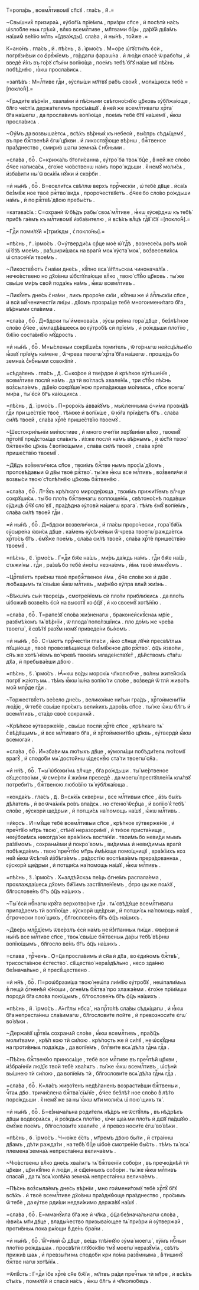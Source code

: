 Т=ропа́рь , всемлⷭ҇тивомꙋ сп҃сꙋ . гла́съ , и҃ .=

~Свы́шних̾ призира́ѧ , ᲂу҆бо́гїѧ прїе́млѧ , при́зри сп҃се , и҆ посѣтѝ на́съ ѡ҆ѕло́бле ныѧ грѣхѝ , влⷣко всемлⷭ҇тиве , мл҃твами бцⷣы , да́рꙋй дш҃а́мъ на́шим̾ ве́лїю млⷭ҇ть =[два́жды]. сла́ва , и҆ ны́нѣ , то́йже .=

К=ано́нъ . гла́съ , и҃ . пѣ́снь , а҃ . і҆рмо́съ . М=о́ре ѡ҆гꙋсти́лъ є҆сѝ , погрꙋзи́выи со ѻ҆рꙋ́жїемъ , го́рдагѡ фараѡ́на . и҆ лю́ди спасѐ ѿ рабо́ты , и҆ введѐ и҆́хъ въ го́рꙋ ст҃ы́ни вопїю́ща , пое́мъ тебѣ̀ бг҃ꙋ на́ше мꙋ пѣ́снь побѣ́днꙋю , ꙗ҆́кѡ просла́висѧ .

=запѣ́въ : М=лⷭ҇тиве гдⷭ҇и , ᲂу҆слы́ши мл҃твꙋ ра́бъ свои́х̾ , молѧ́щихсѧ тебѐ =[покло́н̾].=

~Грѧди́те вѣ́рнїи , хвала́ми и҆ пѣ́сньми свѣтоно́снꙋю цр҃ковь ᲂу҆бл҃жа́юще , бл҃го че́стїѧ держа́телемъ просїѧ́вшꙋ . в̾ не́й же всемлⷭ҇тивагѡ хрⷭ҇та̀ бг҃а на́шегѡ , да просла́вимъ вопїю́ще , пое́мъ тебѐ бг҃ꙋ на́шемꙋ , ꙗ҆́кѡ просла́висѧ .

~Оу҆́мъ да возвыша́етсѧ , всѣ́хъ вѣ́рных̾ къ небесѝ , вы́спрь сѣдѧ́щемꙋ , въ пре бжⷭ҇твенѣй є҆гѡ̀ цр҃кви . и҆ ликоствꙋ́юще вѣ́рнѡ , бжⷭ҇твеное пра́з̾днество , смири́в шагѡ земна́ѧ с̾ нбⷭ҇ными .

=сла́ва , боⷢ҇ . С=крижа́ль бг҃опи́санна , ᲂу҆тро́ ба твоѧ̀ бцⷣе , в̾ не́й же сло́во ѻ҆́ч҃ее написа́сѧ , є҆го́же чю́вственѡ на́мъ поро́ ждьши . к̾ немꙋ̀ моли́сѧ , и҆зба́вити ны̀ ѿ всѧ́кїѧ нꙋ́жи и҆ ско́рби .

=и҆ ны́нѣ , боⷢ҇ . В=есели́тсѧ свѣ́тлѡ верхъ пррⷪ҇ческїи , ѡ҆ тебѐ дв҃це . и҆са́їѧ без̾мꙋ́ж ное твоѐ ржⷭ҇тво̀ ви́дѧ , проро́чествꙋетъ . ѻ҆́ч҃ее бо сло́во ро́ждьши на́мъ , и҆ по ржⷭ҇твѣ̀ дв҃ою пребы́сть .

=катава́сїѧ : С=охранѝ ѿ бѣ́дъ рабы̀ своѧ̀ млⷭ҇тиве , ꙗ҆́кѡ ᲂу҆се́рднѡ къ тебѣ̀ прибѣ га́емъ къ млⷭ҇тивомꙋ и҆зба́вителю , и҆ всѣ́хъ влⷣцѣ гдⷭ҇ꙋ і҆с҃ꙋ =[покло́н̾].=

~Гдⷭ҇и поми́лꙋй =[три́жды , с̾ покло́ны].=

=пѣ́снь , г҃ . і҆рмо́съ . О=у҆тверди́сѧ срⷣце моѐ ѡ҆́ гдⷭ҇ѣ , вознесе́сѧ ро́гъ мо́й ѡ҆́ бз҃ѣ мое́мъ , раз̾шири́шасѧ на врагѝ моѧ̀ ᲂу҆ста̀ моѧ̀ , воз̾весели́хсѧ ѡ҆ спасе́нїи твое́мъ .

~Ликоствꙋ́ютъ с̾ на́ми дне́сь , кꙋ́пно всѧ̀ а҆́гг҃льскаѧ чинонача́лїѧ . нечю́вствено но дх҃о́внѡ ѡ҆бстꙋпа́юще влⷣко , твою̀ ст҃ꙋ́ю цр҃ковь . ты́ же свы́ше ми́ръ сво́й пода́жь на́мъ , ꙗ҆́кѡ всемлⷭ҇тивъ .

~Ликꙋ́етъ дне́сь с̾ на́ми , ликъ проро́че скїи , кꙋ́пнѡ же и҆ а҆пⷭ҇льскїи сп҃се , и҆ всѝ мꙋ́ченичестїи ли́цы . дх҃омъ прозрѧ́ще тебѐ многоимени́таго бг҃а , вѣ́рными сла́вима .

=сла́ва , боⷢ҇ . Д=в҃дски ты̀ и҆менова́сѧ , ᲂу҆сы ре́нна гора̀ дв҃це , без̾лѣ́тное сло́во ѻ҆́ч҃ее , ѡ҆младѣ́вшеесѧ во ᲂу҆тро́бѣ сѝ прїе́мъ , и҆ ро́ждьши пло́тїю , бж҃їю соста́внꙋю мꙋ́дрость .

=и҆ ны́нѣ , боⷢ҇ . М=ы́сленыи сокрꙋши́сѧ томи́тель , ѿ го́рнѧгѡ неи҆сцѣ́льнꙋю ꙗ҆́звꙋ прїе́мъ ка́мене , ѿ́ чрева твоегѡ̀ хрⷭ҇та̀ бг҃а на́шегѡ . проше́дъ бо земна́ѧ с̾нбⷭ҇ными совокꙋпѝ .

=сѣда́ленъ . гла́съ , д҃ . С=ко́рое и҆ тве́рдое и҆ крѣ́пкое ᲂу҆тѣше́нїе , всемлⷭ҇тиве послѝ на́мъ . да тѝ во́ гласѣ хвале́нїѧ , три ст҃ꙋ́ю пѣ́снь воз̾сыла́емъ , дш҃е́ю сокрꙋше́ ною припа́дающе мо́лимсѧ , сп҃се всегѡ̀ ми́ра , ты̀ є҆сѝ бг҃ъ ка́ющихсѧ .

=пѣ́снь , д҃ . і҆рмо́съ . П=роро́къ а҆вва́кꙋмъ , мы́сленныма ѻ҆чи́ма прови́дѣ гдⷭ҇и при ше́ствїе твоѐ . тѣ́мже и҆ вопїѧ́ше , ѿ ю҆́га прїи́детъ бг҃ъ . сла́ва си́лѣ твое́й , сла́ва хрⷭ҇тѐ прише́ствїю твоемꙋ̀ .

~Шестокри́льнїи ми́лостиве , и҆ много очи́тїи херꙋви́ми влⷣко , твоемꙋ̀ прⷭ҇то́лꙋ пред̾стоѧ́ще сла́вѧтъ . и҆́хже послѝ на́мъ вѣ́рнымъ , и҆ ѡ҆ст҃ѝ твою̀ бжⷭ҇твенꙋю цр҃квь с̾ вопїю́щыми , сла́ва си́лѣ твое́й , сла́ва хрⷭ҇тѐ прише́ствїю твоемꙋ̀ .

~Дв҃дъ воз̾вели́чисѧ сп҃се , твои́мъ бжⷭ҇тве нымъ просїѧ̀ дх҃омъ , проповѣ́давыи ѿ дв҃ы твоѐ ржⷭ҇тво̀ . ты́ же ꙗ҆́кѡ все млⷭ҇тивъ , воз̾вели́чи и҆ возвы́си твою̀ ст҃олѣ́пнꙋю цр҃ковь бжⷭ҇твенꙋю .

=сла́ва , боⷢ҇ . Л=ꙋ́къ крѣ́пкаго мироде́ржца , твои́мъ прижи́тїемъ влⷣчце сокрꙋши́сѧ . ты́ бо пло́ть бжⷭ҇твенагѡ воплоще́нїѧ , свѣтоно́снѣ пода́вши ᲂу҆́дицѣ ѻ҆́ч҃ꙋ сло́ вꙋ , пра́дѣдна ᲂу҆ловѝ на́шегѡ врага̀ . тѣ́мъ є҆мꙋ̀ вопїе́мъ , сла́ва си́лѣ твое́й гдⷭ҇и .

=и҆ ны́нѣ , боⷢ҇ . Д=в҃дски возвели́чисѧ , и҆ гла́сы проро́чески , гора̀ бж҃їѧ ᲂу҆сыре́на ꙗ҆ви́сѧ дв҃це . ка́мень ᲂу҆сѣче́ныи ѿ́ чрева твоегѡ̀ ражда́етсѧ хрⷭ҇то́съ бг҃ъ . є҆мꙋ́же пое́мъ , сла́ва си́лѣ твое́й , сла́ва хрⷭ҇тѐ прише́ствїю твоемꙋ̀ .

=пѣ́снь , є҃ . і҆рмо́съ . Г=дⷭ҇и бж҃е на́шъ , ми́ръ да́ждь на́мъ . гдⷭ҇и бж҃е на́ш̾ , стѧжи́ ны . гдⷭ҇и , ра́звѣ бо тебѐ и҆но́гѡ незна́емъ , и҆́мѧ твоѐ и҆мѧнꙋ́емъ .

~Црⷭ҇твꙋетъ при́снѡ твоѐ пребжⷭ҇твеное и҆́мѧ , ѻ҆́ч҃е сло́ве же и҆ дш҃е . лю́бѧщымъ тѧ̀ свы́ше ꙗ҆́кѡ млⷭ҇тивъ , ми́рнꙋю ᲂу҆пра влѧ́й жи́знь .

~Вѣкѡ́мъ сы́и творе́цъ , смотре́нїемъ сѝ пло́ти прибли́жисѧ . да пло́ть ѡ҆божи́в̾ возве́лъ є҆сѝ на высотꙋ̀ ко ѻ҆ц҃ꙋ , и҆ ко своемꙋ̀ хотѣ́нїю .

=сла́ва , боⷢ҇ . Т=рапе́зꙋ сло́ва жи́зненагѡ , браконеи҆скꙋ́снаѧ мр҃і́е , разꙋмѣ́хомъ тѧ̀ вѣ́рнїи , ѿ плода̀ попо́лзшїисѧ . пло до́мъ же чре́ва твоегѡ̀ , к̾ свѣ́тꙋ разꙋ́м номꙋ приведе́ни бы́хомъ .

=и҆ ны́нѣ , боⷢ҇ . С=їѧ́ютъ пррⷪ҇честїи гла́си , ꙗ҆́ко сл҃нце лꙋчѝ пресвѣ́тлыѧ пꙋща́юще , твоѐ провозвѣща́юще без̾мꙋ́жное дв҃о ржⷭ҇тво̀ . ѻ҆ц҃ъ и҆зво́ли , сн҃ъ же хотѣ́ нїемъ во́ чревѣ твое́мъ младе́нствꙋет̾ , дѣ́йствомъ ст҃а́гѡ дх҃а , и҆ пребыва́еши дв҃ою .

=пѣ́снь , ѕ҃ . і҆рмо́съ . Ꙗ҆́=кѡ во́ды морскі́ѧ чл҃колю́бче , во́лны жите́йскїѧ погрꙋ жа́ютъ мѧ . тѣ́мъ ꙗ҆́кѡ і҆ѡ́на вопїю́ ти сло́ве , воз̾ведѝ ѿ тлѝ живо́тъ мо́й млрⷭ҇де гдⷭ҇и .

~Торжествꙋ́етъ ве́село дне́сь , великои҆ме ни́тыи гра́дъ , хрⷭ҇тои҆мени́тїи лю́дїє , ѿ тебѐ свы́ше про́сѧтъ вели́кихъ даро́въ сп҃се . ты́ же ꙗ҆́кѡ бл҃гъ и҆ всемлⷭ҇тивъ , ста́до своѐ сохранѧ́й .

~Крѣ́пкое ᲂу҆тверже́нїе , свы́ше послѝ хрⷭ҇тѐ сп҃се , крѣ́пкаго тѧ̀ с̾ вѣ́дꙋщымъ , и҆ все млⷭ҇тиваго бг҃а , и҆ хрⷭ҇тои҆мени́тꙋю цр҃квь , ᲂу҆твердѝ ꙗ҆́кѡ всемога́и .

=сла́ва , боⷢ҇ . И҆=зба́ви мѧ лю́тыхъ дв҃це , ᲂу҆молѧ́щи побѣди́телѧ лю́томꙋ врагꙋ̀ , и҆ сподо́би мѧ̀ досто́йнѡ ѡ҆деснꙋ́ю ста́ ти твоегѡ̀ сн҃а .

=и҆ нн҃ѣ , боⷢ҇ . Т=ы̀ ѡ҆божи́ мѧ влⷣчце , бг҃а ро́ждьши . ты̀ ме́ртвеное сꙋщество́ ми , ѿ сме́рти к̾ жи́зни преведѐ . да моегѡ̀ престꙋпле́нїѧ клѧ́твꙋ потреби́тъ , бжⷭ҇твеною любо́вїю тѧ̀ ᲂу҆бл҃жа́юща .

=конда́къ . гла́съ , д҃ . В=сѧ́кїѧ скве́рны , все млⷭ҇тивыи сп҃се , а҆́зъ бы́хъ дѣ́латель , и҆ во ѿча́ѧнїѧ ро́въ впа́дсѧ . но стеню̀ ѿ́срⷣца , и҆ вопїю̀ к̾ тебѣ̀ сло́ве , ᲂу҆скорѝ ще́дрыи , и҆ потщи́сѧ на́ помощь на́шꙋ , ꙗ҆́кѡ млⷭ҇тивъ .

=и҆́косъ . И҆=мꙋ́ще тебѐ всемлⷭ҇тивыи сп҃се , крѣ́пкое ᲂу҆тверже́нїе , и҆ пречⷭ҇тꙋю мт҃рь твою̀ , стѣ́нꙋ неразори́мꙋ , и҆ ти́хое приста́нище , неᲂу҆бои́мсѧ никогда́ же вра́жїихъ воста́нїи . твои́мъ бо неви́ди мымъ ра́зꙋмомъ , сохранѧ́еми и҆ покро́ вомъ , ви́димыѧ и҆ неви́димыѧ врагѝ побѣжда́емъ . твою̀ пречⷭ҇тꙋю мт҃рь и҆мѣ́юще помо́щницꙋ , вра́жїихъ коз не́й ꙗ҆́кѡ ѿсѣте́й и҆з̾бѣга́емъ . ра́достїю воспѣва́емъ прера́дованнаѧ , ᲂу҆скорѝ ще́дрыи , и҆ потщи́сѧ на́ помощь на́шꙋ , ꙗ҆́кѡ млⷭ҇тивъ .

=пѣ́снь , з҃ . і҆рмо́съ . Х=алдѣ́йскаѧ пе́щь ѻ҆гне́мъ распала́ема , прохлажда́шесѧ дх҃омъ бж҃їимъ застꙋпле́нїемъ , ѻ҆́тро цы же поѧ́хꙋ , бл҃гослове́нъ бг҃ъ ѻ҆ц҃ъ на́шихъ .

~Ты̀ є҆сѝ нбⷭ҇нагѡ крꙋ́га верхотво́рче гдⷭ҇и . тѧ̀ свѣ́дꙋще всемлⷭ҇тивагѡ припа́даемъ тѝ вопїю́ще . ᲂу҆скорѝ ще́дрыи , и҆ потщи́ сѧ на́ помощь на́шꙋ , ѻ҆́трочески пою́ щихъ , бл҃гослове́нъ бг҃ъ ѻ҆ц҃ъ на́шихъ .

~Две́рь млрⷭ҇дїемъ ѿве́рзлъ є҆сѝ на́мъ не и҆з̾гл҃анныѧ пи́щи . ѿве́рзи и҆ ны́нѣ все млⷭ҇тиве сп҃се , твоѧ̀ свы́ше бжⷭ҇твеныѧ да́ры тебѣ̀ вѣ́рнѡ вопїю́щымъ , бл҃госло ве́нъ бг҃ъ ѻ҆ц҃ъ на́шихъ .

=слава , трⷪ҇ченъ . Ѻ҆=ц҃а просла́вимъ и҆ сн҃а и҆ дх҃а , во є҆ди́номъ бжⷭ҇твѣ̀ , трисоста́вное є҆стество̀ . сꙋщество̀ нераз̾дѣ́льно , несо зда́нно без̾нача́льно , и҆ пресꙋ́ществено .

=и҆ нн҃ѣ , боⷢ҇ . П=роѡ҆брази́ша твою̀ неѡ҆па ли́мꙋю ᲂу҆тро́бꙋ , неѡ҆пали́мыѧ в̾ пещѝ ѻ҆́гненѣй ю҆́ноши , ѻ҆гне́мъ бжⷭ҇тва̀ про хлажа́еми . є҆го́же прїи́мши породѝ бг҃а сло́ва пою́щымъ , бл҃гослове́нъ бг҃ъ ѻ҆ц҃ъ на́шихъ .

=пѣ́снь , и҃ . і҆рмо́съ . А҆́=гг҃лы нб҃са̀ , на прⷭ҇то́лѣ сла́вы сѣдѧ́щагѡ , и҆ ꙗ҆́кѡ бг҃а непреста́ннѡ сла́вимагѡ , бл҃гослови́те по́йте , и҆ превозноси́те є҆гѡ̀ во́ вѣки .

~Держа́вꙋ црⷭ҇твїѧ сохранѧ́й сло́ве , ꙗ҆́кѡ всемлⷭ҇тивъ , пра́ѻ҆ц҃ъ моли́твами , крѣ́п кою тѝ си́лою . крѣ́пость же и҆ си́лꙋ , не ѡ҆скꙋ́днѡ на проти́вныѧ пода́ждь , да вопїе́мъ , блгⷭ҇ви́те всѧ̀ дѣ́ла гдⷭ҇нѧ гдⷭ҇а .

~Пѣ́снь бжⷭ҇твенꙋю приносѧ́ще , тебѐ все млⷭ҇тиве въ пречⷭ҇тѣй цр҃кви , и҆з̾бра́ннїи лю́дїє твоѝ тебѐ хва́лѧтъ . ты́ же ꙗ҆́кѡ всемлⷭ҇тивъ , ѡ҆сѣнѝ вы́шнею тѝ си́лою , да вопїе́мъ тѝ , бл҃гослови́те всѧ̀ дѣ́ла гдⷭ҇нѧ гдⷭ҇а .

=сла́ва , боⷢ҇ . К=ла́съ живо́тенъ недѣ́ланенъ возрасти́вши бжⷭ҇твеныи , чⷭ҇таѧ дв҃о . тричи́слена бжⷭ҇тва̀ сїѧ́нїе , ѻ҆́ч҃ее без̾лѣ́т ное сло́во в̾ лѣ́то поро́ждьши . к̾ немꙋ́ же за ны̀ ꙗ҆́кѡ мт҃и моли́сѧ ѡ҆ пою́ щихъ тѧ̀ .

=и҆ ны́нѣ , боⷢ҇ . Б=ез̾нача́льна роди́телѧ нѣ́дръ не ѿстꙋ́пль , въ нѣ́дрѣхъ дв҃цы водворѧ́ѧсѧ , и҆ ро́ждьсѧ пло́тїю , ѡ҆чи ща́ѧ ми пло́ть и҆ дш҃ꙋ па́дшꙋю . є҆мꙋ́же пое́мъ , бл҃гослови́те хвали́те , и҆ превоз носи́те є҆гѡ̀ во́ вѣки .

=пѣ́снь , ѳ҃ . і҆рмо́съ . Ч=ю́же є҆́сть , мт҃ремъ дв҃ою бы́ти , и҆ стра́ннѡ дв҃амъ , дѣ́ти ражда́ти , на тебѣ̀ бцⷣе ѡ҆боѐ смотре́нїе бы́сть . тѣ́мъ тѧ̀ всѧ̀ племена̀ земна́ѧ непреста́ннѡ велича́емъ .

~Чю́вственѡ влⷣко дне́сь хва́лѧтъ тѧ̀ бжⷭ҇твенїи собо́ри , въ пречю́днѣй тѝ цр҃кви , цр҃и кꙋ́пно и҆ лю́ди , и҆ сщ҃е́нныхъ собо́ри . ты́ же ꙗ҆́кѡ млⷭ҇тивъ спаса́й , да тѧ̀ всѧ̀ колѣ́на земна́ѧ непреста́ннѡ велича́емъ .

~Пѣ́снь воз̾сыла́емъ дне́сь вѣ́рнїи , мно гои҆мени́томꙋ тебѐ хрⷭ҇тꙋ̀ бг҃ꙋ всѣ́хъ . и҆ твоѐ всемлⷭ҇тиве дх҃о́внѡ пра́зднꙋюще пра́зднество , про́симъ ѿ тебѐ , да ᲂу҆тве рди́ши недви́жимо держа́вꙋ на́шꙋ .

=сла́ва , боⷢ҇ . Е҆=мманꙋ́ила бг҃а же и҆ чл҃ка , ѻ҆ц҃а без̾нача́льнагѡ сло́ва , ꙗ҆ви́сѧ мт҃и дв҃це , влады́чество призыва́ющее тѧ̀ при́зри и҆ ᲂу҆твержа́й , проти́вныѧ пока рѧ́ющи в̾ де́нь бра́ни .

=и҆ ны́нѣ , боⷢ҇ . Ѿ=и҆мѝ ѽ дв҃це , ве́щь тлѣ́ннꙋю ᲂу҆ма̀ моегѡ̀ , ᲂу҆́мъ нбⷭ҇ныи пло́тїю ро́ждьшаѧ . просвѣтѝ глꙋбо́кꙋю тмꙋ̀ моегѡ̀ неразꙋ́мїѧ , свѣ́тъ прижи́в шаѧ , и҆ превзы́ти мѧ сподо́би кри ло́ма разꙋ́мныма , в̾ тишинꙋ̀ бжⷭ҇тве нагѡ хотѣ́нїѧ .

=ѿпꙋ́стъ : Г=дⷭ҇и і҆с҃е хрⷭ҇тѐ сн҃е бж҃їи , мл҃твъ ра́ди пречⷭ҇тыѧ тѝ мт҃ре , и҆ всѣ́хъ ст҃ы́хъ , поми́лꙋй и҆ спасѝ на́съ , ꙗ҆́кѡ бл҃гъ и҆ чл҃колю́бецъ .

